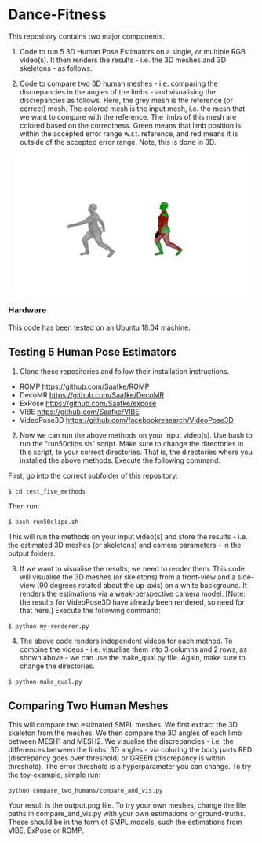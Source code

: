 # Dance-Fitness

This repository contains two major components. 

1. Code to run 5 3D Human Pose Estimators on a single, or multiple RGB video(s). It then renders the results - i.e. the 3D meshes and 3D skeletons - as follows.

2. Code to compare two 3D human meshes - i.e. comparing the discrepancies in the angles of the limbs - and visualising the discrepancies as follows. Here, the grey mesh is the reference (or correct) mesh. The colored mesh is the input mesh, i.e. the mesh that we want to compare with the reference. The limbs of this mesh are colored based on the correctness. Green means that limb position is within the accepted error range w.r.t. reference, and red means it is outside of the accepted error range. Note, this is done in 3D.

![Comparing 3D meshes](compare_two_humans/output.png)

### Hardware

This code has been tested on an Ubuntu 18.04 machine.


## Testing 5 Human Pose Estimators

1. Clone these repositories and follow their installation instructions.

- ROMP https://github.com/Saafke/ROMP 
- DecoMR https://github.com/Saafke/DecoMR
- ExPose https://github.com/Saafke/expose
- VIBE https://github.com/Saafke/VIBE
- VideoPose3D https://github.com/facebookresearch/VideoPose3D 

2. Now we can run the above methods on your input video(s). Use bash to run the "run50clips.sh" script. Make sure to change the directories in this script, to your correct directories. That is, the directories where you installed the above methods. Execute the following command:

First, go into the correct subfolder of this repository:

`$ cd test_five_methods`

Then run:

`$ bash run50clips.sh` 

This will run the methods on your input video(s) and store the results - i.e. the estimated 3D meshes (or skeletons) and camera parameters - in the output folders.

3. If we want to visualise the results, we need to render them. This code will visualise the 3D meshes (or skeletons) from a front-view and a side-view (90 degrees rotated about the up-axis) on a white background. It renders the estimations via a weak-perspective camera model. [Note: the results for VideoPose3D have already been rendered, so need for that here.] Execute the following command:

`$ python my-renderer.py`

4. The above code renders independent videos for each method. To combine the videos - i.e. visualise them into 3 columns and 2 rows, as shown above - we can use the make_qual.py file. Again, make sure to change the directories.

`$ python make_qual.py`


## Comparing Two Human Meshes

This will compare two estimated SMPL meshes. We first extract the 3D skeleton from the meshes. We then compare the 3D angles of each limb between MESH1 and MESH2. We visualise the discrepancies - i.e. the differences between the limbs' 3D angles - via coloring the body parts RED (discrepancy goes over threshold) or GREEN (discrepancy is within threshold). The error threshold is a hyperparameter you can change. To try the toy-example, simple run:

`python compare_two_humans/compare_and_vis.py`

Your result is the output.png file. To try your own meshes, change the file paths in compare_and_vis.py with your own estimations or ground-truths. These should be in the form of SMPL models, such the estimations from VIBE, ExPose or ROMP.
